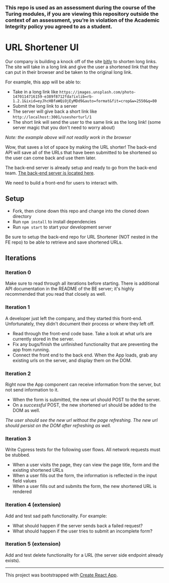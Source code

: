 ### This repo is used as an assessment during the course of the Turing modules, if you are viewing this repository outside the context of an assessment, you’re in violation of the Academic Integrity policy you agreed to as a student.


# URL Shortener UI

Our company is building a knock off of the site [bitly](https://bitly.com/) to shorten long links. The site will take in a long link and give the user a shortened link that they can put in their browser and be taken to the original long link.

For example, this app will be able to:
* Take in a long link like `https://images.unsplash.com/photo-1470114716159-e389f8712fda?ixlib=rb-1.2.1&ixid=eyJhcHBfaWQiOjEyMDd9&auto=format&fit=crop&w=2550&q=80`
* Submit the long link to a server
* The server will give back a short link like `http://localhost:3001/useshorturl/1`
* The short link will send the user to the same link as the long link! (some server magic that you don't need to worry about)

*Note: the example above will not readily work in the browser*

Wow, that saves a lot of space by making the URL shorter! The back-end API will save all of the URLs that have been submitted to be shortened so the user can come back and use them later.

The back-end server is already setup and ready to go from the back-end team. [The back-end server is located here](https://github.com/turingschool-examples/url-shortener-api).

We need to build a front-end for users to interact with.

## Setup

* Fork, then clone down this repo and change into the cloned down directory
* Run `npm install` to install dependencies
* Run `npm start` to start your development server

Be sure to setup the back-end repo for URL Shortener (NOT nested in the FE repo) to be able to retrieve and save shortened URLs.

## Iterations

### Iteration 0

Make sure to read through all iterations before starting. There is additional API documentation in the README of the BE server; it's highly recommended that you read that closely as well. 

### Iteration 1

A developer just left the company, and they started this front-end. Unfortunately, they didn't document their process or where they left off. 

- Read through the front-end code base. Take a look at what urls are currently stored in the server. 
- Fix any bugs/finish the unfinished functionality that are preventing the app from running.
- Connect the front end to the back end. When the App loads, grab any existing urls on the server, and display them on the DOM. 

### Iteration 2

Right now the App component can receive information from the server, but not send information to it. 

- When the form is submitted, the new url should POST to the the server.
- On a _successful_ POST, the new shortened url should be added to the DOM as well. 

*The user should see the new url without the page refreshing.  The new url should persist on the DOM after refreshing as well.*

### Iteration 3

Write Cypress tests for the following user flows.  All network requests must be stubbed.

* When a user visits the page, they can view the page title, form and the existing shortened URLs
* When a user fills out the form, the information is reflected in the input field values
* When a user fills out and submits the form, the new shortened URL is rendered

### Iteration 4 (extension)

Add and test sad path functionality. For example:
- What should happen if the server sends back a failed request?
- What should happen if the user tries to submit an incomplete form?

### Iteration 5 (extension)

Add and test delete functionality for a URL (the server side endpoint already exists).

---

This project was bootstrapped with [Create React App](https://github.com/facebook/create-react-app).

